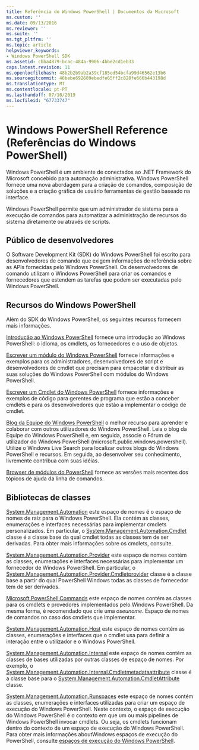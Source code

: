 ```yaml
---
title: Referência do Windows PowerShell | Documentos da Microsoft
ms.custom: ''
ms.date: 09/13/2016
ms.reviewer: ''
ms.suite: ''
ms.tgt_pltfrm: ''
ms.topic: article
helpviewer_keywords:
- Windows PowerShell SDK
ms.assetid: cbba4879-bcac-484a-9906-4bbe2cd1eb33
caps.latest.revision: 11
ms.openlocfilehash: 48b2b2b9ab2a39cf185ed54bcfa99d46562e13b6
ms.sourcegitcommit: 46bebe692689ebedfe65ff2c828fe666b443198d
ms.translationtype: MT
ms.contentlocale: pt-PT
ms.lasthandoff: 07/10/2019
ms.locfileid: "67733747"
---
```

# <a name="windows-powershell-reference"></a>Windows PowerShell Reference (Referências do Windows PowerShell)

Windows PowerShell é um ambiente de conectados ao .NET Framework do Microsoft concebido para automação administrativa. Windows PowerShell fornece uma nova abordagem para a criação de comandos, composição de soluções e a criação gráfica de usuário ferramentas de gestão baseado na interface.

Windows PowerShell permite que um administrador de sistema para a execução de comandos para automatizar a administração de recursos do sistema diretamente ou através de scripts.

## <a name="developer-audience"></a>Público de desenvolvedores

O Software Development Kit (SDK) do Windows PowerShell foi escrito para desenvolvedores de comando que exigem informações de referência sobre as APIs fornecidas pelo Windows PowerShell. Os desenvolvedores de comando utilizam o Windows PowerShell para criar os comandos e fornecedores que estendem as tarefas que podem ser executadas pelo Windows PowerShell.

## <a name="windows-powershell-resources"></a>Recursos do Windows PowerShell

Além do SDK do Windows PowerShell, os seguintes recursos fornecem mais informações.

[Introdução ao Windows PowerShell](/powershell/scripting/getting-started/getting-started-with-windows-powershell) fornece uma introdução ao Windows PowerShell: o idioma, os cmdlets, os fornecedores e o uso de objetos.

[Escrever um módulo do Windows PowerShell](./module/writing-a-windows-powershell-module.md) fornece informações e exemplos para os administradores, desenvolvedores de script e desenvolvedores de cmdlet que precisam para empacotar e distribuir as suas soluções do Windows PowerShell com módulos do Windows PowerShell.

[Escrever um Cmdlet do Windows PowerShell](./cmdlet/writing-a-windows-powershell-cmdlet.md) fornece informações e exemplos de código para gerentes de programa que estão a conceber cmdlets e para os desenvolvedores que estão a implementar o código de cmdlet.

[Blog da Equipe do Windows PowerShell](https://blogs.msdn.microsoft.com/PowerShell/) o melhor recurso para aprender e colaborar com outros utilizadores do Windows PowerShell. Leia o blog da Equipe do Windows PowerShell e, em seguida, associe o Fórum de utilizador do Windows PowerShell (microsoft.public.windows.powershell). Utilize o Windows Live Search para localizar outros blogs do Windows PowerShell e recursos. Em seguida, ao desenvolver seu conhecimento, livremente contribua com suas idéias.

[Browser de módulos do PowerShell](/powershell/module/) fornece as versões mais recentes dos tópicos de ajuda da linha de comandos.

## <a name="class-libraries"></a>Bibliotecas de classes

[System.Management.Automation](/dotnet/api/System.Management.Automation) este espaço de nomes é o espaço de nomes de raiz para o Windows PowerShell. Ela contém as classes, enumerações e interfaces necessárias para implementar cmdlets personalizados. Em particular, o [System.Management.Automation.Cmdlet](/dotnet/api/System.Management.Automation.Cmdlet) classe é a classe base da qual cmdlet todas as classes tem de ser derivadas. Para obter mais informações sobre os cmdlets, consulte.

[System.Management.Automation.Provider](/dotnet/api/System.Management.Automation.Provider) este espaço de nomes contém as classes, enumerações e interfaces necessárias para implementar um fornecedor de Windows PowerShell. Em particular, o [System.Management.Automation.Provider.Cmdletprovider](/dotnet/api/System.Management.Automation.Provider.CmdletProvider) classe é a classe base a partir do qual PowerShell Windows todas as classes de fornecedor tem de ser derivados.

[Microsoft.PowerShell.Commands](/dotnet/api/Microsoft.PowerShell.Commands) este espaço de nomes contém as classes para os cmdlets e provedores implementados pelo Windows PowerShell. Da mesma forma, é recomendado que crie uma *oseunome*. Espaço de nomes de comandos no caso dos cmdlets que implementar.

[System.Management.Automation.Host](/dotnet/api/System.Management.Automation.Host) este espaço de nomes contém as classes, enumerações e interfaces que o cmdlet usa para definir a interação entre o utilizador e o Windows PowerShell.

[System.Management.Automation.Internal](/dotnet/api/System.Management.Automation.Internal) este espaço de nomes contém as classes de bases utilizadas por outras classes de espaço de nomes. Por exemplo, o [System.Management.Automation.Internal.Cmdletmetadataattribute](/dotnet/api/System.Management.Automation.Internal.CmdletMetadataAttribute) classe é a classe base para o [System.Management.Automation.CmdletAttribute](/dotnet/api/System.Management.Automation.CmdletAttribute) classe.

[System.Management.Automation.Runspaces](/dotnet/api/System.Management.Automation.Runspaces) este espaço de nomes contém as classes, enumerações e interfaces utilizadas para criar um espaço de execução do Windows PowerShell. Neste contexto, o espaço de execução do Windows PowerShell é o contexto em que um ou mais pipelines de Windows PowerShell invocar cmdlets. Ou seja, os cmdlets funcionam dentro do contexto de um espaço de execução do Windows PowerShell. Para obter mais informações aboutWindows espaços de execução do PowerShell, consulte [espaços de execução do Windows PowerShell](https://msdn.microsoft.com/en-us/a1582cfe-f06d-4aff-adc6-71f49a860ce9).
